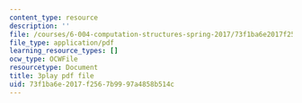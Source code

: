 ```yaml
---
content_type: resource
description: ''
file: /courses/6-004-computation-structures-spring-2017/73f1ba6e2017f2567b9997a4858b514c_S2c7pAFdP84.pdf
file_type: application/pdf
learning_resource_types: []
ocw_type: OCWFile
resourcetype: Document
title: 3play pdf file
uid: 73f1ba6e-2017-f256-7b99-97a4858b514c
---
```

